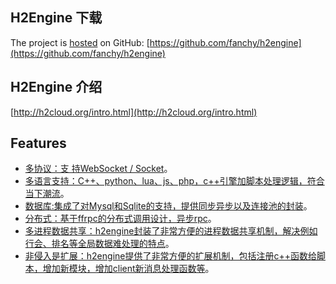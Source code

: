 ##  H2Engine 下载
The project is [hosted](https://github.com/fanchy/h2engine) on GitHub: [https://github.com/fanchy/h2engine](https://github.com/fanchy/h2engine)

##  H2Engine 介绍
[http://h2cloud.org/intro.html](http://h2cloud.org/intro.html)

## Features
- [多协议：支 持WebSocket / Socket](./protocol.html)。
- [多语言支持：C++、python、lua、js、php，c++引擎加脚本处理逻辑，符合当下潮流](./scriptintro.html)。
- [数据库:集成了对Mysql和Sqlite的支持，提供同步异步以及连接池的封装](./databaseintro.html)。
- [分布式：基于ffrpc的分布式调用设计，异步rpc](./ffrpc.html)。
- [多进程数据共享：h2engine封装了非常方便的进程数据共享机制，解决例如行会、排名等全局数据难处理的特点](./sharedmem.html)。
- [非侵入是扩展：h2engine提供了非常方便的扩展机制，包括注册c++函数给脚本，增加新模块，增加client新消息处理函数等](./extintro.html)。